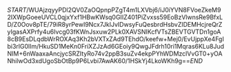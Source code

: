 $START$/WUAjzqyyPDl2QV0ZaOQpnpPZgT4m1LXVbj6/iJ0iYVN8FVoeZkeM92IXWpGoeeUVCL0qjxYxf1HBwKWsq0GIIZ401PiZvxss59EoBzVlwnsRe9BfxLD/Z0Oov8pTE/79iR8yrPewI9Ncx7JklJvIDwsyFuQesbrdHsbvZIDEMHcjreQrZyIgasAXPrfy4u6Ivcg03fKWnJsxuw2PLk0XAVSNIKcfVTsZBEVTGVTDn1goA8cB9EsDLqdbWrROXAq3Kh2bVXTxZAd9TEhdO/keefw+Mej0/EvUjppXe4FgIbi3rlG0lIm/HkuSD1MeKn0FriXZJzAd6GEoiy9QwgJFdrh10ri1Mqras6KLu8JudNIM+6nWaaxaAncjycSRZItyRo74v2ppB3suZv4ekpPYhWDMzclVvGT0+yOANhilwOd3xdUgoSbOtBp9P6Lvbi7AwAK60/1HSkYj4LkoWKh9g==$END$